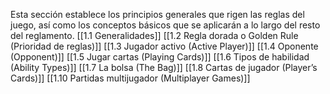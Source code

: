 Esta sección establece los principios generales que rigen las reglas del juego, así como los conceptos básicos que se aplicarán a lo largo del resto del reglamento.
[[1.1 Generalidades]]
[[1.2 Regla dorada o Golden Rule (Prioridad de reglas)]]
[[1.3 Jugador activo (Active Player)]]
[[1.4 Oponente (Opponent)]]
[[1.5 Jugar cartas (Playing Cards)]]
[[1.6 Tipos de habilidad (Ability Types)]]
[[1.7 La bolsa (The Bag)]]
[[1.8 Cartas de jugador (Player’s Cards)]]
[[1.10 Partidas multijugador (Multiplayer Games)]]